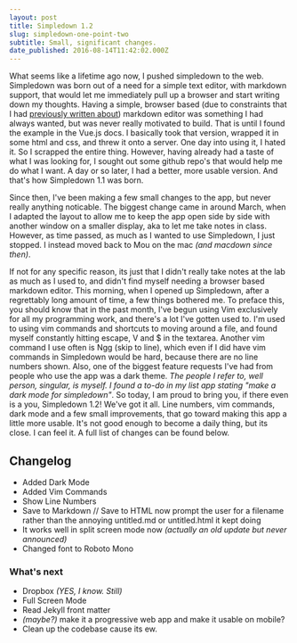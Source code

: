 ```yaml
---
layout: post
title: Simpledown 1.2
slug: simpledown-one-point-two
subtitle: Small, significant changes.
date_published: 2016-08-14T11:42:02.000Z
---
```


What seems like a lifetime ago now, I pushed simpledown to the web. Simpledown was born out of a need for a simple text editor, with markdown support, that would let me immediately pull up a browser and start writing down my thoughts. Having a simple, browser based (due to constraints that I had [previously written about](http://snazzyham.com/2016/01/10/necessary-redesign/)) markdown editor was something I had always wanted, but was never really motivated to build. That is until I found the example in the Vue.js docs. I basically took that version, wrapped it in some html and css, and threw it onto a server. One day into using it, I hated it. So I scrapped the entire thing. However, having already had a taste of what I was looking for, I sought out some github repo's that would help me do what I want. A day or so later,  I had a better, more usable version. And that's how Simpledown 1.1 was born.  

Since then, I've been making a few small changes to the app, but never really anything noticable. The biggest change came in around March, when I adapted the layout to allow me to keep the app open side by side with another window on a smaller display, aka to let me take notes in class. However, as time passed, as much as I wanted to use Simpledown, I just stopped. I instead moved back to Mou on the mac _(and macdown since then)_. 

If not for any specific reason, its just that I didn't really take notes at the lab as much as I used to, and didn't find myself needing a browser based markdown editor. This morning, when I opened up Simpledown, after a regrettably long amount of time, a few things bothered me. To preface this, you should know that in the past month, I've begun using Vim exclusively for all my programming work, and there's a lot I've gotten used to. I'm used to using vim commands and shortcuts to moving around a file, and found myself constantly hitting escape, V and $ in the textarea. Another vim command I use often is Ngg (skip to line), which even if I did have vim commands in Simpledown would be hard, because there are no line numbers shown. Also, one of the biggest feature requests I've had from people who use the app was a dark theme. _The people I refer to, well person, singular, is myself. I found a to-do in my list app stating "make a dark mode for simpledown"_. So today, I am proud to bring you, if there even is a you, Simpledown 1.2! We've got it all. Line numbers, vim commands, dark mode and a few small improvements, that go toward making this app a little more usable. It's not good enough to become a daily thing, but its close. I can feel it. A full list of changes can be found below.    


## Changelog 
- Added Dark Mode
- Added Vim Commands
- Show Line Numbers
- Save to Markdown // Save to HTML now prompt the user for a filename rather than the annoying untitled.md or untitled.html it kept doing
- It works well in split screen mode now _(actually an old update but never announced)_
- Changed font to Roboto Mono

### What's next 
- Dropbox _(YES, I know. Still)_
- Full Screen Mode 
- Read Jekyll front matter 
- _(maybe?)_ make it a progressive web app and make it usable on mobile?
- Clean up the codebase cause its ew.
